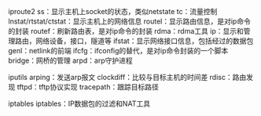 iproute2
    ss：显示主机上socket的状态，类似netstate
    tc：流量控制
    lnstat/rtstat/ctstat：显示主机上的网络信息
    routel：显示路由信息，是对ip命令的封装
    routef：刷新路由表，是对ip命令的封装
    rdma：rdma工具
    ip：显示和管理路由，网络设备，接口，隧道等
    ifstat：显示网络接口信息，包括经过的数据包
    genl：netlink的前端
    ifcfg：ifconfig的替代，是对ip命令封装的一个脚本
    bridge：网桥的管理
    arpd：arp守护进程

iputils
    arping：发送arp报文
    clockdiff：比较与目标主机的时间差
    rdisc：路由发现
    tftpd：tftp协议实现
    tracepath：跟踪目标路径

iptables
    iptables：IP数据包的过滤和NAT工具